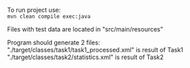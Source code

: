 To run project use: <br>
`mvn clean compile exec:java` <br>

Files with test data are located in "src/main/resources" <br> 

Program should generate 2 files:<br>
"./target/classes/task1/task1_processed.xml" is result of Task1<br>
"./target/classes/task2/statistics.xml" is result of Task2